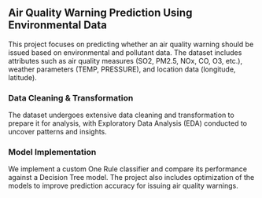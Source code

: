 ## Air Quality Warning Prediction Using Environmental Data

This project focuses on predicting whether an air quality warning should be issued based on environmental and pollutant data. The dataset includes attributes such as air quality measures (SO2, PM2.5, NOx, CO, O3, etc.), weather parameters (TEMP, PRESSURE), and location data (longitude, latitude).

### Data Cleaning & Transformation
The dataset undergoes extensive data cleaning and transformation to prepare it for analysis, with Exploratory Data Analysis (EDA) conducted to uncover patterns and insights.

### Model Implementation
We implement a custom One Rule classifier and compare its performance against a Decision Tree model. The project also includes optimization of the models to improve prediction accuracy for issuing air quality warnings.

